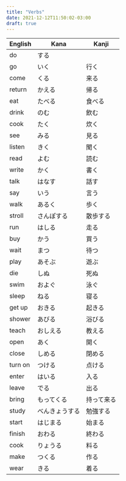 ```yaml
---
title: "Verbs"
date: 2021-12-12T11:50:02-03:00
draft: true
---
```

| English | Kana           | Kanji      |
|---------|----------------|------------|
| do      | する           |            |
| go      | いく           | 行く       |
| come    | くる           | 来る       |
| return  | かえる         | 帰る       |
| eat     | たべる         | 食べる     |
| drink   | のむ           | 飲む       |
| cook    | たく           | 炊く       |
| see     | みる           | 見る       |
| listen  | きく           | 聞く       |
| read    | よむ           | 読む       |
| write   | かく           | 書く       |
| talk    | はなす         | 話す       |
| say     | いう           | 言う       |
| walk    | あるく         | 歩く       |
| stroll  | さんぽする     | 散歩する   |
| run     | はしる         | 走る       |
| buy     | かう           | 買う       |
| wait    | まつ           | 待つ       |
| play    | あそぶ         | 遊ぶ       |
| die     | しぬ           | 死ぬ       |
| swim    | およぐ         | 泳ぐ       |
| sleep   | ねる           | 寝る       |
| get up  | おきる         | 起きる     |
| shower  | あびる         | 浴びる     |
| teach   | おしえる       | 教える     |
| open    | あく           | 開く       |
| close   | しめる         | 閉める     |
| turn on | つける         | 点ける     |
| enter   | はいる         | 入る       |
| leave   | でる           | 出る       |
| bring   | もってくる     | 持って来る |
| study   | べんきょうする | 勉強する   |
| start   | はじまる       | 始まる     |
| finish  | おわる         | 終わる     |
| cook    | りょうる       | 料る       |
| make    | つくる         | 作る       |
| wear    | きる           | 着る       |

